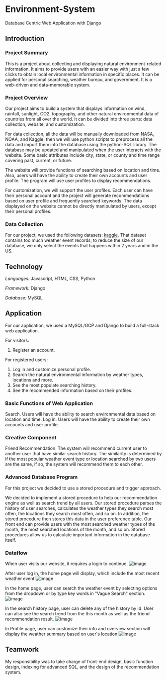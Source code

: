 # Environment-System
Database Centric Web Application with Django

## Introduction
### Project Summary
This is a project about collecting and displaying natural environment-related information. It aims to provide users with an easier way with just a few clicks to obtain local environmental information in specific places. It can be applied for personal searching, weather bureau, and government. It is a web-driven and data-memorable system.

### Project Overview
Our project aims to build a system that displays information on wind, rainfall, sunlight, CO2, topography, and other natural environmental data of countries from all over the world. It can be divided into three parts: data collection, website, and customization.

For data collection, all the data will be manually downloaded from NASA, NOAA, and Kaggle, then we will use python scripts to preprocess all the data and import them into the database using the python-SQL library. The database may be updated and manipulated when the user interacts with the website. Some basic attributes include city, state, or county and time range covering past, current, or future.

The website will provide functions of searching based on location and time. Also, users will have the ability to create their own accounts and user profile. The program will use user profiles to display recommendations. 

For customization, we will support the user profiles. Each user can have their personal account and the project will generate recommendations based on user profile and frequently searched keywords. The data displayed on the website cannot be directly manipulated by users, except their personal profiles.

### Data Collection
For our project, we used the following datasets: [kaggle](https://www.kaggle.com/threnjen/40-years-of-air-quality-index-from-the-epa-daily). That dataset contains too much weather event records, to reduce the size of our database, we only select the events that happens within 2 years and in the US.

## Technology
*Languages:* Javascript, HTML, CSS, Python

*Framework:* Django

*Database:* MySQL

## Application
For our application, we used a MySQL/GCP and Django to build a full-stack web application. 

For visitors:
1. Register an account.

For registered users:
1. Log in and customize personal profile.
2. Search the natural environmental information by weather types, locations and more.
3. See the most populate searching history.
4. See the recommended information based on their profiles.

### Basic Functions of Web Application
Search. Users will have the ability to search environmental data based on location and time.
Log in. Users will have the ability to create their own accounts and user profile. 

### Creative Component
Friend Recommendation. The system will recommend current user to another user that have similar search history. The similarity is determined by if the most popular weather event type or location searched by two users are the same, if so, the system will recommend them to each other.

### Advanced Database Program
For this project we decided to use a stored procedure and trigger approach. 

We decided to implement a stored procedure to help our recommendation engine as well as search trend by all users. Our stored procedure parses the history of user searches, calculates the weather types they search most often, the locations they search most often, and so on. In addition, the stored procedure then stores this data in the user preference table. Our front end can provide users with the most searched weather types of the month, the most searched locations of the month, and so on. Stored procedures allow us to calculate important information in the database itself.

### Dataflow
When user visits our website, it requires a login to continue.
![image](https://user-images.githubusercontent.com/59858652/149225075-0a77e478-67ae-4de9-b092-0b6c34f1310c.png)

After user log in, the home page will display, which include the most recent weather event
![image](https://user-images.githubusercontent.com/59858652/149225115-4512ea14-b991-454c-af09-5d53a7db7e0a.png)

In the home page, user can search the weather event by selecting options from the dropdown or by type key words in "Vague Search" section.
![image](https://user-images.githubusercontent.com/59858652/149225150-0654af22-1230-431c-859b-749425c46a1a.png)

In the search history page, user can delete any of the history by id. User can also see the search trend from the this month as well as the friend recommendation result.
![image](https://user-images.githubusercontent.com/59858652/149225184-5b1c707d-9039-4905-98ce-abd2ebbee3e4.png)

In Profile page, user can customize their info and overview section will display the weather summary based on user's location
![image](https://user-images.githubusercontent.com/59858652/149225200-4ffa2f6f-201f-4d77-a927-28b2156572fc.png)

## Teamwork
My responsibility was to take charge of front-end design, basic function design, indexing for advanced SQL, and the design of the recommendation system.
